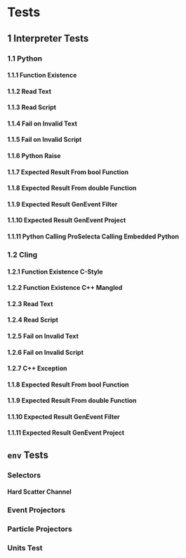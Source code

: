 # Tests

## 1 Interpreter Tests

### 1.1 Python

#### 1.1.1 Function Existence
#### 1.1.2 Read Text
#### 1.1.3 Read Script
#### 1.1.4 Fail on Invalid Text
#### 1.1.5 Fail on Invalid Script
#### 1.1.6 Python Raise
#### 1.1.7 Expected Result From bool Function
#### 1.1.8 Expected Result From double Function
#### 1.1.9 Expected Result GenEvent Filter
#### 1.1.10 Expected Result GenEvent Project
#### 1.1.11 Python Calling ProSelecta Calling Embedded Python

### 1.2 Cling

#### 1.2.1 Function Existence C-Style
#### 1.2.2 Function Existence C++ Mangled
#### 1.2.3 Read Text
#### 1.2.4 Read Script
#### 1.2.5 Fail on Invalid Text
#### 1.2.6 Fail on Invalid Script
#### 1.2.7 C++ Exception
#### 1.1.8 Expected Result From bool Function
#### 1.1.9 Expected Result From double Function
#### 1.1.10 Expected Result GenEvent Filter
#### 1.1.11 Expected Result GenEvent Project

## `env` Tests

### Selectors

#### Hard Scatter Channel

### Event Projectors

### Particle Projectors

### Units Test